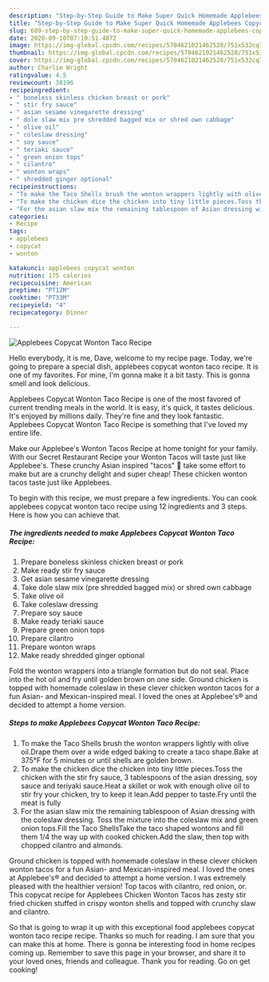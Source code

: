 ```yaml
---
description: "Step-by-Step Guide to Make Super Quick Homemade Applebees Copycat Wonton Taco Recipe"
title: "Step-by-Step Guide to Make Super Quick Homemade Applebees Copycat Wonton Taco Recipe"
slug: 689-step-by-step-guide-to-make-super-quick-homemade-applebees-copycat-wonton-taco-recipe
date: 2020-09-10T07:19:51.487Z
image: https://img-global.cpcdn.com/recipes/5704621021462528/751x532cq70/applebees-copycat-wonton-taco-recipe-recipe-main-photo.jpg
thumbnail: https://img-global.cpcdn.com/recipes/5704621021462528/751x532cq70/applebees-copycat-wonton-taco-recipe-recipe-main-photo.jpg
cover: https://img-global.cpcdn.com/recipes/5704621021462528/751x532cq70/applebees-copycat-wonton-taco-recipe-recipe-main-photo.jpg
author: Charlie Wright
ratingvalue: 4.5
reviewcount: 38196
recipeingredient:
- " boneless skinless chicken breast or pork"
- " stir fry sauce"
- " asian sesame vinegarette dressing"
- " dole slaw mix pre shredded bagged mix or shred own cabbage"
- " olive oil"
- " coleslaw dressing"
- " soy sauce"
- " teriaki sauce"
- " green onion tops"
- " cilantro"
- " wonton wraps"
- " shredded ginger optional"
recipeinstructions:
- "To make the Taco Shells brush the wonton wrappers lightly with olive oil.Drape them over a wide edged baking to create a taco shape.Bake at 375°F for 5 minutes or until shells are golden brown."
- "To make the chicken dice the chicken into tiny little pieces.Toss the chicken with the stir fry sauce, 3 tablespoons of the asian dressing, soy sauce and teriyaki sauce.Heat a skillet or wok with enough olive oil to stir fry your chicken, try to keep it lean.Add pepper to taste.Fry until the meat is fully"
- "For the asian slaw mix the remaining tablespoon of Asian dressing with the coleslaw dressing. Toss the mixture into the coleslaw mix and green onion tops.Fill the Taco ShellsTake the taco shaped wontons and fill them 1/4 the way up with cooked chicken.Add the slaw, then top with chopped cilantro and almonds."
categories:
- Recipe
tags:
- applebees
- copycat
- wonton

katakunci: applebees copycat wonton 
nutrition: 175 calories
recipecuisine: American
preptime: "PT12M"
cooktime: "PT33M"
recipeyield: "4"
recipecategory: Dinner

---
```



![Applebees Copycat Wonton Taco Recipe](https://img-global.cpcdn.com/recipes/5704621021462528/751x532cq70/applebees-copycat-wonton-taco-recipe-recipe-main-photo.jpg)

Hello everybody, it is me, Dave, welcome to my recipe page. Today, we're going to prepare a special dish, applebees copycat wonton taco recipe. It is one of my favorites. For mine, I'm gonna make it a bit tasty. This is gonna smell and look delicious.

Applebees Copycat Wonton Taco Recipe is one of the most favored of current trending meals in the world. It is easy, it's quick, it tastes delicious. It's enjoyed by millions daily. They're fine and they look fantastic. Applebees Copycat Wonton Taco Recipe is something that I've loved my entire life.

Make our Applebee&#39;s Wonton Tacos Recipe at home tonight for your family. With our Secret Restaurant Recipe your Wonton Tacos will taste just like Applebee&#39;s. These crunchy Asian inspired &#34;tacos&#34; 🌮 take some effort to make but are a crunchy delight and super cheap! These chicken wonton tacos taste just like Applebees.


To begin with this recipe, we must prepare a few ingredients. You can cook applebees copycat wonton taco recipe using 12 ingredients and 3 steps. Here is how you can achieve that.

<!--inarticleads1-->

##### The ingredients needed to make Applebees Copycat Wonton Taco Recipe:

1. Prepare  boneless skinless chicken breast or pork
1. Make ready  stir fry sauce
1. Get  asian sesame vinegarette dressing
1. Take  dole slaw mix (pre shredded bagged mix) or shred own cabbage
1. Take  olive oil
1. Take  coleslaw dressing
1. Prepare  soy sauce
1. Make ready  teriaki sauce
1. Prepare  green onion tops
1. Prepare  cilantro
1. Prepare  wonton wraps
1. Make ready  shredded ginger optional


Fold the wonton wrappers into a triangle formation but do not seal. Place into the hot oil and fry until golden brown on one side. Ground chicken is topped with homemade coleslaw in these clever chicken wonton tacos for a fun Asian- and Mexican-inspired meal. I loved the ones at Applebee&#39;s® and decided to attempt a home version. 

<!--inarticleads2-->

##### Steps to make Applebees Copycat Wonton Taco Recipe:

1. To make the Taco Shells brush the wonton wrappers lightly with olive oil.Drape them over a wide edged baking to create a taco shape.Bake at 375°F for 5 minutes or until shells are golden brown.
1. To make the chicken dice the chicken into tiny little pieces.Toss the chicken with the stir fry sauce, 3 tablespoons of the asian dressing, soy sauce and teriyaki sauce.Heat a skillet or wok with enough olive oil to stir fry your chicken, try to keep it lean.Add pepper to taste.Fry until the meat is fully
1. For the asian slaw mix the remaining tablespoon of Asian dressing with the coleslaw dressing. Toss the mixture into the coleslaw mix and green onion tops.Fill the Taco ShellsTake the taco shaped wontons and fill them 1/4 the way up with cooked chicken.Add the slaw, then top with chopped cilantro and almonds.


Ground chicken is topped with homemade coleslaw in these clever chicken wonton tacos for a fun Asian- and Mexican-inspired meal. I loved the ones at Applebee&#39;s® and decided to attempt a home version. I was extremely pleased with the healthier version! Top tacos with cilantro, red onion, or. This copycat recipe for Applebees Chicken Wonton Tacos has zesty stir fried chicken stuffed in crispy wonton shells and topped with crunchy slaw and cilantro. 

So that is going to wrap it up with this exceptional food applebees copycat wonton taco recipe recipe. Thanks so much for reading. I am sure that you can make this at home. There is gonna be interesting food in home recipes coming up. Remember to save this page in your browser, and share it to your loved ones, friends and colleague. Thank you for reading. Go on get cooking!
